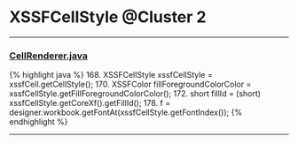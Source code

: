# XSSFCellStyle @Cluster 2

***

### [CellRenderer.java](https://searchcode.com/codesearch/view/121321564/)
{% highlight java %}
168. XSSFCellStyle xssfCellStyle = xssfCell.getCellStyle();
170. XSSFColor fillForegroundColorColor = xssfCellStyle.getFillForegroundColorColor();
172.   short fillId = (short) xssfCellStyle.getCoreXf().getFillId();
178. f = designer.workbook.getFontAt(xssfCellStyle.getFontIndex());
{% endhighlight %}

***


